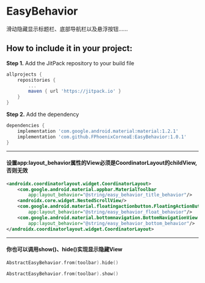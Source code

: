 # EasyBehavior
滑动隐藏显示标题栏、底部导航栏以及悬浮按钮......


How to include it in your project:
--------------
**Step 1.** Add the JitPack repository to your build file
```groovy
allprojects {
	repositories {
		...
		maven { url 'https://jitpack.io' }
	}
}
```

**Step 2.** Add the dependency
```groovy
dependencies {
    implementation 'com.google.android.material:material:1.2.1'
	implementation 'com.github.FPhoenixCorneaE:EasyBehavior:1.0.1'
}
```


------------------------------------------------------
#### 设置app:layout_behavior属性的View必须是CoordinatorLayout的childView,否则无效
```xml
<androidx.coordinatorlayout.widget.CoordinatorLayout>
    <com.google.android.material.appbar.MaterialToolbar
        app:layout_behavior="@string/easy_behavior_title_behavior"/>
    <androidx.core.widget.NestedScrollView/>
    <com.google.android.material.floatingactionbutton.FloatingActionButton
        app:layout_behavior="@string/easy_behavior_float_behavior"/>
    <com.google.android.material.bottomnavigation.BottomNavigationView
        app:layout_behavior="@string/easy_behavior_bottom_behavior"/>
</androidx.coordinatorlayout.widget.CoordinatorLayout>
```

--------------------------------------------
#### 你也可以调用show()、hide()实现显示隐藏View
```kotlin
AbstractEasyBehavior.from(toolbar).hide()
```
```kotlin
AbstractEasyBehavior.from(toolbar).show()
```
